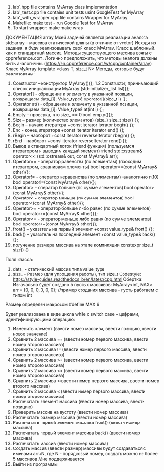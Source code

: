 1. lab1.hpp file contains MyArray class implementation
2. lab1_test.cpp file contains unit tests usint GoogleTest for MyArray
3. lab1_with_wrapper.cpp file contains Wrapper for MyArray
4. Makefile:
    make test - run Google Test for MyArray
5. To start wrapper: 
    make
    make wrap

ДОКУМЕНТАЦИЯ
array
Моей задачей является реализации аналога std::array – массива статической длины (в отличие от vector)
Исходя из задания, я буду реализовывать свой класс MyArray. Класс шаблонный, как и стандартный массив.
Методы существующего массива взяты с cppreference.com. Логично предположить, что методы аналога должны быть аналогичны. (https://en.cppreference.com/w/cpp/container/array)
Класс MyArray
template <class T, size_t N>
Методы, которые будут реализованы:
1.	Constructor – конструктор
MyArray(){};
1.2 Constructor, принимающий список инициализации
MyArray (std::initializer_list<T> list){};
2.	Operator[] - обращение к элементу в указанной позиции, возвращаем data_[i];
Value_type& operator[](size_t i) {};
3.	Operator at() - обращение к элементу в указанной позиции, возвращаем data_[i];
Value_type& at(int i) {};
4.	Empty – проверка, что size_ == 0
bool empty(){};
5.	Size – размер (количество элементов) (size_)
size_t size()  {};
6.	Begin – начало итератора +const iterator
iterator begin() {};
7.	End  - конец итератора +const iterator
iterator end() {};
8.	rBegin – наоборот +const iterator
reverseIterator rbegin() {};
9.	rEnd  - наоборот +const iterator
reverseIterator rend() {};
10.	Вывод в стандартный поток (friend функция) (пользуемся итератором и выводим каждый элемент)
friend std::ostream& operator<< (std::ostream& out, const MyArray& arr);
11.	Operator== - оператор равенства (по элементам) (проходим итератором, сравниваем элементы)
bool operator==(const MyArray& other){};
12.	Operator!= - оператор неравенства (по элементам) (аналогично п.10)
bool operator!=(const MyArray& other){};
13.	Operator> - оператор больше (по сумме элементов)
bool operator>(const MyArray& other){};
14.	Operator< - оператор меньше (по сумме элементов)
bool operator<(const MyArray& other){};
15.	Operator>= - оператор больше либо равно (по сумме элементов)
bool operator>=(const MyArray& other){};
16.	Operator<= - оператор меньше либо равно (по сумме элементов)
bool operator<=(const MyArray& other){};
17.	front() – указатель на первый элемент +const 
value_type& front() {};
18.	back() – указатель на последний элемент +const 
value_type& back() {};
19.	получение размера массива на этапе компиляции
constexpr size_t size() {}

Поля класса:
1.	data_ - статический массив типа value_type
2.	size_ - Размер (для упрощения работы), тип size_t
Codestyle: https://style-guides.readthedocs.io/en/latest/cpp.html
Обертка:
Изначально будет создано 5 пустых массивов:   MyArray<int, MAX> arr = {0, 0, 0, 0, 0, 0}; //пример создания массива - пусть работаем с типом int

Размер определен макросом #define MAX 6

Будет реализована в виде цикла while с switch case – цифрами, идентифицирующими операцию:
1.	Изменить элемент (ввести номер массива, ввести позицию, ввести новое значение) 
2.	Сравнить 2 массива == (ввести номер первого массива, ввести номер второго массива)
3.	Сравнить 2 массива != (ввести номер первого массива, ввести номер второго массива) 
4.	Сравнить 2 массива >= (ввести номер первого массива, ввести номер второго массива) 
5.	Сравнить 2 массива <= (ввести номер первого массива, ввести номер второго массива) 
6.	Сравнить 2 массива >(ввести номер первого массива, ввести номер второго массива)
7.	Сравнить 2 массива < (ввести номер первого массива, ввести номер второго массива) 
8.	Распечатать элемент массива (ввести номер массива, ввести позицию) 
9.	Проверить массив на пустоту (ввести номер массива) 
10.	Распечатать размер массива (ввести номер массива) 
11.	Распечатать первый элемент массива front() (ввести номер массива) 
12.	Распечатать первый элемент массива back() (ввести номер массива) 
13.	Распечатать массив (ввести номер массива) 
14.	Создать массив (ввести размер) массивы будут создаваться с именами arr+N, где N – порядковый номер, создать можно не более 5 массивов //!не поддерживается
15.	Выйти из программы

